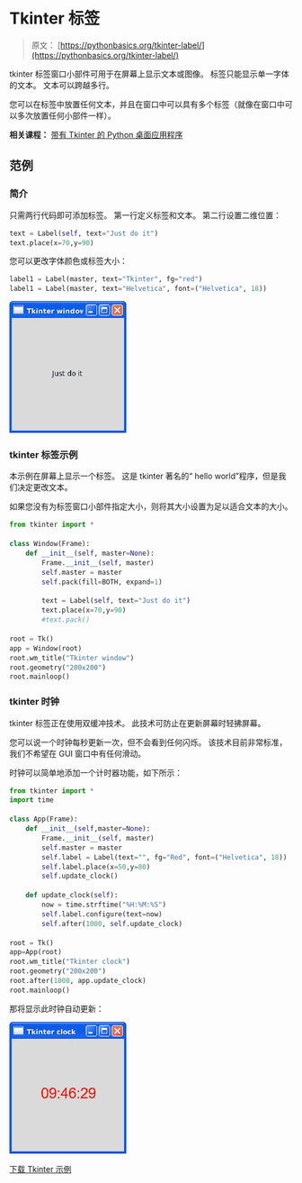 # Tkinter 标签

> 原文： [https://pythonbasics.org/tkinter-label/](https://pythonbasics.org/tkinter-label/)

tkinter 标签窗口小部件可用于在屏幕上显示文本或图像。 标签只能显示单一字体的文本。 文本可以跨越多行。

您可以在标签中放置任何文本，并且在窗口中可以具有多个标签（就像在窗口中可以多次放置任何小部件一样）。

**相关课程：** [带有 Tkinter 的 Python 桌面应用程序](https://gum.co/ErLc)

## 范例

### 简介

只需两行代码即可添加标签。 第一行定义标签和文本。 第二行设置二维位置：

```py
text = Label(self, text="Just do it")
text.place(x=70,y=90)

```

您可以更改字体颜色或标签大小：

```py
label1 = Label(master, text="Tkinter", fg="red")
label1 = Label(master, text="Helvetica", font=("Helvetica", 18))

```

![tkinter label](img/de50db4d8c83ca3e879b7e5b6684a3bd.jpg)

### tkinter 标签示例

本示例在屏幕上显示一个标签。 这是 tkinter 著名的“ hello world”程序，但是我们决定更改文本。

如果您没有为标签窗口小部件指定大小，则将其大小设置为足以适合文本的大小。

```py
from tkinter import *

class Window(Frame):
    def __init__(self, master=None):
        Frame.__init__(self, master)
        self.master = master
        self.pack(fill=BOTH, expand=1)

        text = Label(self, text="Just do it")
        text.place(x=70,y=90)
        #text.pack()

root = Tk()
app = Window(root)
root.wm_title("Tkinter window")
root.geometry("200x200")
root.mainloop()

```

### tkinter 时钟

tkinter 标签正在使用双缓冲技术。 此技术可防止在更新屏幕时轻拂屏幕。

您可以说一个时钟每秒更新一次，但不会看到任何闪烁。 该技术目前非常标准，我们不希望在 GUI 窗口中有任何滑动。

时钟可以简单地添加一个计时器功能，如下所示：

```py
from tkinter import *
import time

class App(Frame):
    def __init__(self,master=None):
        Frame.__init__(self, master)
        self.master = master
        self.label = Label(text="", fg="Red", font=("Helvetica", 18))
        self.label.place(x=50,y=80)
        self.update_clock()

    def update_clock(self):
        now = time.strftime("%H:%M:%S")
        self.label.configure(text=now)
        self.after(1000, self.update_clock)

root = Tk()
app=App(root)
root.wm_title("Tkinter clock")
root.geometry("200x200")
root.after(1000, app.update_clock)
root.mainloop()

```

那将显示此时钟自动更新：

![tkinter clock](img/5db8ee11bbc4bf73c598c22f49d4ea4a.jpg)

[下载 Tkinter 示例](https://gum.co/ErLc)